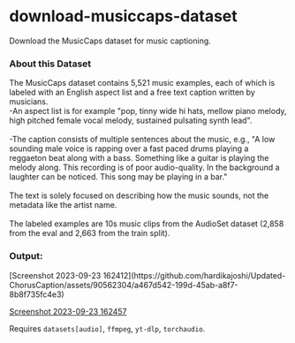 # download-musiccaps-dataset

Download the MusicCaps dataset for music captioning.
<h3>About this Dataset</h3>
The MusicCaps dataset contains 5,521 music examples, each of which is labeled with an English aspect list and a free text caption written by musicians.
<br>
-An aspect list is for example "pop, tinny wide hi hats, mellow piano melody, high pitched female vocal melody, sustained pulsating synth lead".
<br>
<br>
-The caption consists of multiple sentences about the music, e.g., "A low sounding male voice is rapping over a fast paced drums playing a reggaeton beat along with 
 a bass. Something like a guitar is playing the melody along. This recording is of poor audio-quality. In the background a laughter can be noticed. This song may be 
 playing in a bar."
<br>
<br>
 The text is solely focused on describing how the music sounds, not the metadata like the artist name.
<br>
<br>
The labeled examples are 10s music clips from the AudioSet dataset (2,858 from the eval and 2,663 from the train split).
<br>
<h3> Output:</h3>
[Screenshot 2023-09-23 162412](https://github.com/hardikajoshi/Updated-ChorusCaption/assets/90562304/a467d542-199d-45ab-a8f7-8b8f735fc4e3)

[Screenshot 2023-09-23 162457](https://github.com/hardikajoshi/Updated-ChorusCaption/assets/90562304/48def064-6fd9-4b16-97e7-f1ad7b420574)


Requires `datasets[audio]`, `ffmpeg`, `yt-dlp`, `torchaudio`.
